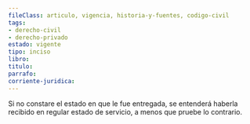 ```yaml
---
fileClass: articulo, vigencia, historia-y-fuentes, codigo-civil
tags:
- derecho-civil
- derecho-privado
estado: vigente
tipo: inciso
libro:
titulo:
parrafo:
corriente-juridica:
---
```

Si no constare el estado en que le fue entregada, se entenderá haberla recibido en regular estado de servicio, a menos que pruebe lo contrario.